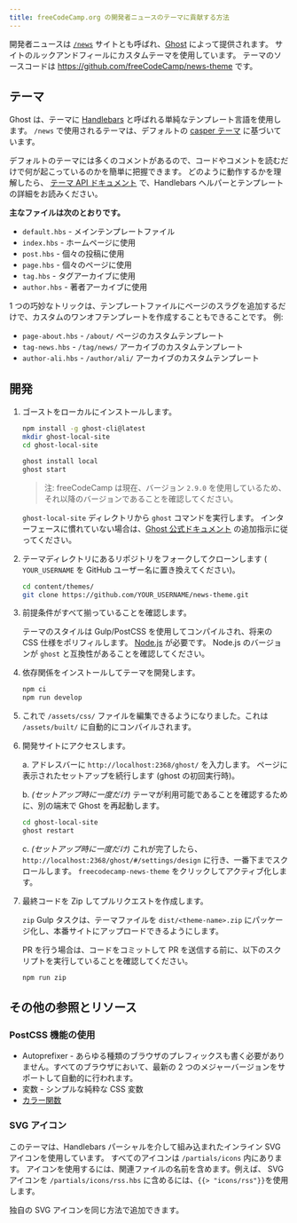 ```yaml
---
title: freeCodeCamp.org の開発者ニュースのテーマに貢献する方法
---
```


開発者ニュースは [`/news`](https://www.freecodecamp.org/news) サイトとも呼ばれ、[Ghost](https://ghost.org/) によって提供されます。 サイトのルックアンドフィールにカスタムテーマを使用しています。 テーマのソースコードは <https://github.com/freeCodeCamp/news-theme> です。

## テーマ

Ghost は、テーマに [Handlebars](http://handlebarsjs.com/) と呼ばれる単純なテンプレート言語を使用します。 `/news` で使用されるテーマは、デフォルトの [casper テーマ](https://github.com/TryGhost/Casper) に基づいています。

デフォルトのテーマには多くのコメントがあるので、コードやコメントを読むだけで何が起こっているのかを簡単に把握できます。 どのように動作するかを理解したら、 [テーマ API ドキュメント](https://themes.ghost.org) で、Handlebars ヘルパーとテンプレートの詳細をお読みください。

**主なファイルは次のとおりです。**

- `default.hbs` - メインテンプレートファイル
- `index.hbs` - ホームページに使用
- `post.hbs` - 個々の投稿に使用
- `page.hbs` - 個々のページに使用
- `tag.hbs` - タグアーカイブに使用
- `author.hbs` - 著者アーカイブに使用

1 つの巧妙なトリックは、テンプレートファイルにページのスラグを追加するだけで、カスタムのワンオフテンプレートを作成することもできることです。 例:

- `page-about.hbs` - `/about/` ページのカスタムテンプレート
- `tag-news.hbs` - `/tag/news/` アーカイブのカスタムテンプレート
- `author-ali.hbs` - `/author/ali/` アーカイブのカスタムテンプレート

## 開発

1. ゴーストをローカルにインストールします。

   ```sh
   npm install -g ghost-cli@latest
   mkdir ghost-local-site
   cd ghost-local-site
   ```

   ```sh
   ghost install local
   ghost start
   ```

   > 注: freeCodeCamp は現在、バージョン `2.9.0` を使用しているため、それ以降のバージョンであることを確認してください。

   `ghost-local-site` ディレクトリから `ghost` コマンドを実行します。 インターフェースに慣れていない場合は、[Ghost 公式ドキュメント](https://docs.ghost.org) の追加指示に従ってください。

2. テーマディレクトリにあるリポジトリをフォークしてクローンします ( `YOUR_USERNAME` を GitHub ユーザー名に置き換えてください)。

   ```sh
   cd content/themes/
   git clone https://github.com/YOUR_USERNAME/news-theme.git
   ```

3. 前提条件がすべて揃っていることを確認します。

   テーマのスタイルは Gulp/PostCSS を使用してコンパイルされ、将来の CSS 仕様をポリフィルします。 [Node.js](https://nodejs.org/) が必要です。 Node.js のバージョンが `ghost` と互換性があることを確認してください。

4. 依存関係をインストールしてテーマを開発します。

   ```sh
   npm ci
   npm run develop
   ```

5. これで `/assets/css/` ファイルを編集できるようになりました。これは `/assets/built/` に自動的にコンパイルされます。

6. 開発サイトにアクセスします。

   a. アドレスバーに `http://localhost:2368/ghost/` を入力します。 ページに表示されたセットアップを続行します (ghost の初回実行時)。

   b. _(セットアップ時に一度だけ)_ テーマが利用可能であることを確認するために、別の端末で Ghost を再起動します。

   ```sh
   cd ghost-local-site
   ghost restart
   ```

   c. _(セットアップ時に一度だけ)_ これが完了したら、 `http://localhost:2368/ghost/#/settings/design` に行き、一番下までスクロールします。 `freecodecamp-news-theme` をクリックしてアクティブ化します。

7. 最終コードを Zip してプルリクエストを作成します。

   `zip` Gulp タスクは、テーマファイルを `dist/<theme-name>.zip` にパッケージ化し、本番サイトにアップロードできるようにします。

   PR を行う場合は、コードをコミットして PR を送信する前に、以下のスクリプトを実行していることを確認してください。

   ```sh
   npm run zip
   ```

## その他の参照とリソース

### PostCSS 機能の使用

- Autoprefixer - あらゆる種類のブラウザのプレフィックスも書く必要がありません。すべてのブラウザにおいて、最新の 2 つのメジャーバージョンをサポートして自動的に行われます。
- 変数 - シンプルな純粋な CSS 変数
- [カラー関数](https://github.com/postcss/postcss-color-function)

### SVG アイコン

このテーマは、Handlebars パーシャルを介して組み込まれたインライン SVG アイコンを使用しています。 すべてのアイコンは `/partials/icons` 内にあります。 アイコンを使用するには、関連ファイルの名前を含めます。例えば、 SVG アイコンを `/partials/icons/rss.hbs` に含めるには、`{{> "icons/rss"}}`を使用します。

独自の SVG アイコンを同じ方法で追加できます。
